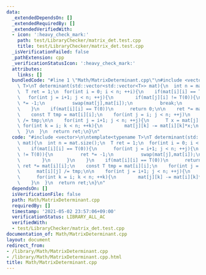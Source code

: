 ```yaml
---
data:
  _extendedDependsOn: []
  _extendedRequiredBy: []
  _extendedVerifiedWith:
  - icon: ':heavy_check_mark:'
    path: test/LibraryChecker/matrix_det.test.cpp
    title: test/LibraryChecker/matrix_det.test.cpp
  _isVerificationFailed: false
  _pathExtension: cpp
  _verificationStatusIcon: ':heavy_check_mark:'
  attributes:
    links: []
  bundledCode: "#line 1 \"Math/MatrixDeterminant.cpp\"\n#include <vector>\n\ntemplate<typename\
    \ T>\nT determinant(std::vector<std::vector<T>> mat){\n  int n = mat.size();\n\
    \  T ret = 1;\n  for(int i = 0; i < n; ++i){\n    if(mat[i][i] == T(0)){\n   \
    \   for(int j = i+1; j < n; ++j){\n        if(mat[j][i] != T(0)){\n          ret\
    \ *= -1;\n          swap(mat[j],mat[i]);\n          break;\n        }\n      }\n\
    \    }\n    if(mat[i][i] == T(0))\n      return 0;\n\n    ret *= mat[i][i];\n\
    \    const T tmp = mat[i][i];\n    for(int j = i; j < n; ++j)\n      mat[i][j]\
    \ /= tmp;\n\n    for(int j = i+1; j < n; ++j){\n      T x = mat[j][i];\n     \
    \ for(int k = i; k < n; ++k){\n        mat[j][k] -= mat[i][k]*x;\n      }\n  \
    \  }\n  }\n  return ret;\n}\n"
  code: "#include <vector>\n\ntemplate<typename T>\nT determinant(std::vector<std::vector<T>>\
    \ mat){\n  int n = mat.size();\n  T ret = 1;\n  for(int i = 0; i < n; ++i){\n\
    \    if(mat[i][i] == T(0)){\n      for(int j = i+1; j < n; ++j){\n        if(mat[j][i]\
    \ != T(0)){\n          ret *= -1;\n          swap(mat[j],mat[i]);\n          break;\n\
    \        }\n      }\n    }\n    if(mat[i][i] == T(0))\n      return 0;\n\n   \
    \ ret *= mat[i][i];\n    const T tmp = mat[i][i];\n    for(int j = i; j < n; ++j)\n\
    \      mat[i][j] /= tmp;\n\n    for(int j = i+1; j < n; ++j){\n      T x = mat[j][i];\n\
    \      for(int k = i; k < n; ++k){\n        mat[j][k] -= mat[i][k]*x;\n      }\n\
    \    }\n  }\n  return ret;\n}\n"
  dependsOn: []
  isVerificationFile: false
  path: Math/MatrixDeterminant.cpp
  requiredBy: []
  timestamp: '2021-05-02 23:57:06+09:00'
  verificationStatus: LIBRARY_ALL_AC
  verifiedWith:
  - test/LibraryChecker/matrix_det.test.cpp
documentation_of: Math/MatrixDeterminant.cpp
layout: document
redirect_from:
- /library/Math/MatrixDeterminant.cpp
- /library/Math/MatrixDeterminant.cpp.html
title: Math/MatrixDeterminant.cpp
---
```

